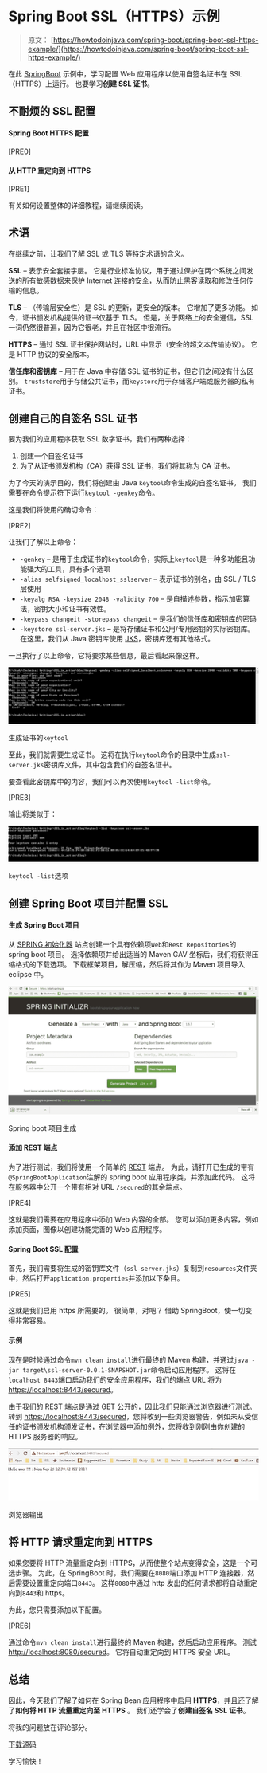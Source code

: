 # Spring Boot SSL（HTTPS）示例

> 原文： [https://howtodoinjava.com/spring-boot/spring-boot-ssl-https-example/](https://howtodoinjava.com/spring-boot/spring-boot-ssl-https-example/)

在此 [SpringBoot](https://howtodoinjava.com/spring/spring-boot/spring-boot-tutorial-with-hello-world-example/) 示例中，学习配置 Web 应用程序以使用自签名证书在 SSL（HTTPS）上运行。 也要学习**创建 SSL 证书**。

## 不耐烦的 SSL 配置

#### Spring Boot HTTPS 配置

[PRE0]

#### 从 HTTP 重定向到 HTTPS

[PRE1]

有关如何设置整体的详细教程，请继续阅读。

## 术语

在继续之前，让我们了解 SSL 或 TLS 等特定术语的含义。

**SSL** – 表示安全套接字层。 它是行业标准协议，用于通过保护在两个系统之间发送的所有敏感数据来保护 Internet 连接的安全，从而防止黑客读取和修改任何传输的信息。

**TLS** – （传输层安全性）是 SSL 的更新，更安全的版本。 它增加了更多功能。 如今，证书颁发机构提供的证书仅基于 TLS。 但是，关于网络上的安全通信，SSL 一词仍然很普遍，因为它很老，并且在社区中很流行。

**HTTPS** – 通过 SSL 证书保护网站时，URL 中显示（安全的超文本传输​​协议）。 它是 HTTP 协议的安全版本。

**信任库和密钥库** – 用于在 Java 中存储 SSL 证书的证书，但它们之间没有什么区别。 `truststore`用于存储公共证书，而`keystore`用于存储客户端或服务器的私有证书。

## 创建自己的自签名 SSL 证书

要为我们的应用程序获取 SSL 数字证书，我们有两种选择：

1.  创建一个自签名证书
2.  为了从证书颁发机构（CA）获得 SSL 证书，我们将其称为 CA 证书。

为了今天的演示目的，我们将创建由 Java `keytool`命令生成的自签名证书。 我们需要在命令提示符下运行`keytool -genkey`命令。

这是我们将使用的确切命令：

[PRE2]

让我们了解以上命令：

*   `-genkey` – 是用于生成证书的`keytool`命令，实际上`keytool`是一种多功能且功能强大的工具，具有多个选项
*   `-alias selfsigned_localhost_sslserver` – 表示证书的别名，由 SSL / TLS 层使用
*   `-keyalg RSA -keysize 2048 -validity 700` – 是自描述参数，指示加密算法，密钥大小和证书有效性。
*   `-keypass changeit -storepass changeit` – 是我们的信任库和密钥库的密码
*   `-keystore ssl-server.jks` – 是将存储证书和公用/专用密钥的实际密钥库。 在这里，我们从 Java 密钥库使用 [JKS](https://en.wikipedia.org/wiki/Keystore)，密钥库还有其他格式。

一旦执行了以上命令，它将要求某些信息，最后看起来像这样。

![](img/b8a8cb315aa2efe49673eca3fc517f97.jpg)

生成证书的`keytool`

至此，我们就需要生成证书。 这将在执行`keytool`命令的目录中生成`ssl-server.jks`密钥库文件，其中包含我们的自签名证书。

要查看此密钥库中的内容，我们可以再次使用`keytool -list`命令。

[PRE3]

输出将类似于：

![](img/59f0ba2b96cdfb6e320b6d7a8ced8570.jpg)

`keytool -list`选项

## 创建 Spring Boot 项目并配置 SSL

#### 生成 Spring Boot 项目

从 [SPRING 初始化器](https://start.spring.io/) 站点创建一个具有依赖项`Web`和`Rest Repositories`的 spring boot 项目。 选择依赖项并给出适当的 Maven GAV 坐标后，我们将获得压缩格式的下载选项。 下载框架项目，解压缩，然后将其作为 Maven 项目导入 eclipse 中。

![](img/cb07beb7a8e06bb9a81a82b7f609e7ba.jpg)

Spring boot 项目生成

#### 添加 REST 端点

为了进行测试，我们将使用一个简单的 [REST](https://restfulapi.net) 端点。 为此，请打开已生成的带有`@SpringBootApplication`注解的 spring boot 应用程序类，并添加此代码。 这将在服务器中公开一个带有相对 URL `/secured`的其余端点。

[PRE4]

这就是我们需要在应用程序中添加 Web 内容的全部。 您可以添加更多内容，例如添加页面，图像以创建功能完善的 Web 应用程序。

#### Spring Boot SSL 配置

首先，我们需要将生成的密钥库文件（`ssl-server.jks`）复制到`resources`文件夹中，然后打开`application.properties`并添加以下条目。

[PRE5]

这就是我们启用 https 所需要的。 很简单，对吧？ 借助 SpringBoot，使一切变得非常容易。

#### 示例

现在是时候通过命令`mvn clean install`进行最终的 Maven 构建，并通过`java -jar target\ssl-server-0.0.1-SNAPSHOT.jar`命令启动应用程序。 这将在`localhost 8443`端口启动我们的安全应用程序，我们的端点 URL 将为 [https://localhost:8443/secured](https://localhost:8443/secured)。

由于我们的 REST 端点是通过 GET 公开的，因此我们只能通过浏览器进行测试。 转到 [https://localhost:8443/secured](https://localhost:8443/secured)，您将收到一些浏览器警告，例如未从受信任的证书颁发机构颁发证书，在浏览器中添加例外，您将收到刚刚由你创建的 HTTPS 服务器的响应。

![](img/450d22685cf7c285e25f807d9399101a.jpg)

浏览器输出

## 将 HTTP 请求重定向到 HTTPS

如果您要将 HTTP 流量重定向到 HTTPS，从而使整个站点变得安全，这是一个可选步骤。 为此，在 SpringBoot 时，我们需要在`8080`端口添加 HTTP 连接器，然后需要设置重定向端口`8443`。 这样`8080`中通过 http 发出的任何请求都将自动重定向到`8443`和 https。

为此，您只需要添加以下配置。

[PRE6]

通过命令`mvn clean install`进行最终的 Maven 构建，然后启动应用程序。 测试 [http://localhost:8080/secured](http://localhost:8080/secured)。 它将自动重定向到 HTTPS 安全 URL。

## 总结

因此，今天我们了解了如何在 Spring Bean 应用程序中启用 **HTTPS**，并且还了解了**如何将 HTTP 流量重定向至 HTTPS** 。 我们还学会了**创建自签名 SSL 证书**。

将我的问题放在评论部分。

[下载源码](https://howtodoinjava.com/wp-content/uploads/2017/09/ssl-server.zip)

学习愉快！